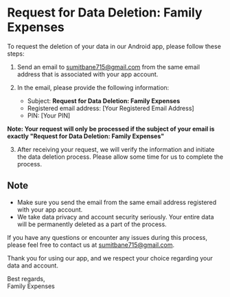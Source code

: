 # Request for Data Deletion: Family Expenses

To request the deletion of your data in our Android app, please follow these steps:

1. Send an email to [sumitbane715@gmail.com](mailto:sumitbane715@gmail.com) from the same email address that is associated with your app account.

2. In the email, please provide the following information:

   - Subject: **Request for Data Deletion: Family Expenses**
   - Registered email address: [Your Registered Email Address]
   - PIN: [Your PIN]

**Note: Your request will only be processed if the subject of your email is exactly "Request for Data Deletion: Family Expenses"**

3. After receiving your request, we will verify the information and initiate the data deletion process. Please allow some time for us to complete the process.

## Note

- Make sure you send the email from the same email address registered with your app account.
- We take data privacy and account security seriously. Your entire data will be permanently deleted as a part of the process.

If you have any questions or encounter any issues during this process, please feel free to contact us at [sumitbane715@gmail.com](mailto:sumitbane715@gmail.com).

Thank you for using our app, and we respect your choice regarding your data and account.

Best regards,<br>
Family Expenses
